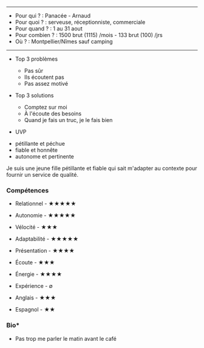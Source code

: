 

---
- Pour qui ? : Panacée - Arnaud
- Pour quoi ? : serveuse, réceptionniste, commerciale
- Pour quand ? : 1 au 31 aout
- Pour combien ? : 1500 brut (1115) /mois - 133 brut (100) /jrs 
- Où ? : Montpellier/Nîmes sauf camping
---

* Top 3 problèmes
  - Pas sûr
  - Ils écoutent pas
  - Pas assez motivé
  
* Top 3 solutions
  - Comptez sur moi
  - À l'écoute des besoins
  - Quand je fais un truc, je le fais bien

* UVP
- pétillante et péchue
- fiable et honnête
- autonome et pertinente

Je suis une jeune fille pétillante et fiable qui sait m'adapter au contexte pour fournir un service de qualité.

### Compétences
- Relationnel - &#9733;&#9733;&#9733;&#9733;&#9733;
- Autonomie - &#9733;&#9733;&#9733;&#9733;&#9733;
- Vélocité - &#9733;&#9733;&#9733;
- Adaptabilité - &#9733;&#9733;&#9733;&#9733;&#9733;
- Présentation - &#9733;&#9733;&#9733;&#9733;
- Écoute - &#9733;&#9733;&#9733;
- Énergie - &#9733;&#9733;&#9733;&#9733;
- Expérience - &#8709;

- Anglais - &#9733;&#9733;&#9733;
- Espagnol - &#9733;&#9733;

### Bio*

- Pas trop me parler le matin avant le café
